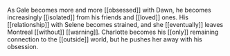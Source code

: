As Gale becomes more and more [[obsessed]] with Dawn, he becomes increasingly [[isolated]] from his friends and [[loved]] ones. His [[relationship]] with Selene becomes strained, and she [[eventually]] leaves Montreal [[without]] [[warning]]. Charlotte becomes his [[only]] remaining connection to the [[outside]] world, but he pushes her away with his obsession.